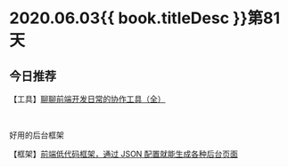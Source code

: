# 2020.06.03{{ book.titleDesc }}第81天

## 今日推荐

【工具】[聊聊前端开发日常的协作工具（全）](https://juejin.im/post/5ed37b57518825434c3d9677)

<br />

好用的后台框架

【框架】[前端低代码框架，通过 JSON 配置就能生成各种后台页面](https://baidu.github.io/amis/docs/getting-started)


